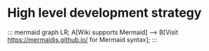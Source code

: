 # High level development strategy

::: mermaid
 graph LR;
 A[Wiki supports Mermaid] --> B[Visit https://mermaidjs.github.io/ for Mermaid syntax];
:::

